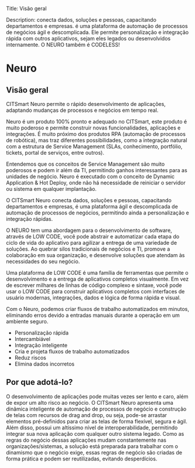 Title: Visão geral  

Description: conecta dados, soluções e pessoas, capacitando departamentos e empresas. é uma plataforma de automação de processos de negócios ágil e descomplicada. Ele permite personalização e integração rápida com outros aplicativos, sejam eles legados ou desenvolvidos internamente. O NEURO também é CODELESS!  

# Neuro

## Visão geral

CITSmart Neuro permite o rápido desenvolvimento de aplicações, adaptando mudanças de processos e negócios em tempo real. 

Neuro é um produto 100% pronto e adequado no CITSmart, este produto é muito poderoso e permite construir novas funcionalidades, aplicações e integrações. É muito próximo dos produtos RPA (automação de processos de robótica), mas traz diferentes possibilidades, como a integração natural com a estrutura de Service Management (SLAs, conhecimento, portfólio, tickets, portal de serviços, entre outros). 

Entendemos que os conceitos de Service Management são muito poderosos e podem ir além da TI, permitindo ganhos interessantes para as unidades de negócio. 
Neuro é executado com o conceito de Dynamic Application & Hot Deploy, onde não há necessidade de reiniciar o servidor ou sistema em qualquer implantação.

O CITSmart Neuro conecta dados, soluções e pessoas, capacitando departamentos e empresas, é uma plataforma ágil e descomplicada de automação de processos de negócios, permitindo ainda a personalização e integração rápidas.

O NEURO tem uma abordagem para o desenvolvimento de software, através de LOW CODE, você pode abstrair e automatizar cada etapa do ciclo de vida do aplicativo para agilizar a entrega de uma variedade de soluções. Ao quebrar silos tradicionais de negócios e TI, promove a colaboração em sua organização, e desenvolve soluções que atendam às necessidades do seu negócio.

Uma plataforma de LOW CODE é uma família de ferramentas que permite o desenvolvimento e a entrega de aplicativos completos visualmente. Em vez de escrever milhares de linhas de código complexo e sintaxe, você pode usar o LOW CODE para construir aplicativos completos com interfaces de usuário modernas, integrações, dados e lógica de forma rápida e visual.

Com o Neuro, podemos criar fluxos de trabalho automatizados em minutos, eliminando erros devido a entradas manuais durante a operação em um ambiente seguro.  

 -  Personalização rápida  
 -  Intercambiável
 -  Integração inteligente
 -  Cria e projeta fluxos de trabalho automatizados
 -  Reduz riscos
 -  Elimina dados incorretos

## Por que adotá-lo? 

O desenvolvimento de aplicações pode muitas vezes ser lento e caro, além de expor um alto risco ao negócio. O CITSmart Neuro apresenta uma dinâmica inteligente de automação de processos de negócio e construção de telas com recursos de drag and drop, ou seja, pode-se arrastar elementos pré-definidos para criar as telas de forma flexível, segura e ágil. Além disso, possui um altíssimo nível de interoperabilidade, permitindo integrar sua nova aplicação com qualquer outro sistema legado. Como as regras do negócio dessas aplicações mudam constantemente nas organizações/sistemas, a solução está preparada para trabalhar com o dinamismo que o negócio exige, essas regras de negócio são criadas de forma prática e podem ser reutilizadas, evitando desperdícios.  

<!-- !!! tip "About"
    <b>Updated:</b>17/01/2019 - João Pelles Junior
